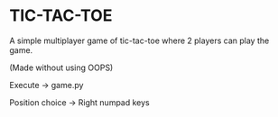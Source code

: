 # TIC-TAC-TOE

A simple multiplayer game of tic-tac-toe where 2 players can play the game.

(Made without using OOPS)

Execute -> game.py

Position choice -> Right numpad keys

